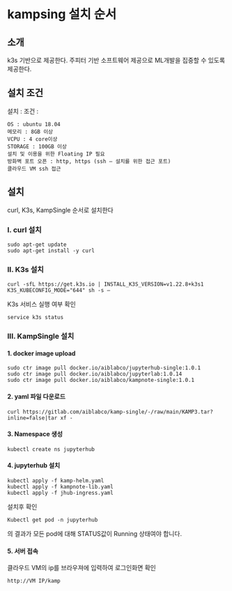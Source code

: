 # kampsing 설치 순서

## 소개
k3s 기반으로 제공한다.
주피터 기반 소프트웨어 제공으로 ML개발을 집중할 수 있도록 제공한다.

## 설치 조건
설치 :
조건 : 

```
OS : ubuntu 18.04
메모리 : 8GB 이상
VCPU : 4 core이상
STORAGE : 100GB 이상
설치 및 이용을 위한 Floating IP 필요
방화벽 포트 오픈 : http, https (ssh – 설치를 위한 접근 포트)
클라우드 VM ssh 접근
```

## 설치
curl, K3s, KampSingle 순서로 설치한다

### I. curl 설치

```
sudo apt-get update
sudo apt-get install -y curl
```

### II. K3s 설치

```
curl -sfL https://get.k3s.io | INSTALL_K3S_VERSION=v1.22.8+k3s1 K3S_KUBECONFIG_MODE="644" sh -s –
```

K3s 서비스 실행 여부 확인
```
service k3s status
```

### III. KampSingle 설치

#### 1. docker image upload
```
sudo ctr image pull docker.io/aiblabco/jupyterhub-single:1.0.1
sudo ctr image pull docker.io/aiblabco/jupyterlab:1.0.14
sudo ctr image pull docker.io/aiblabco/kampnote-single:1.0.1
```

#### 2. yaml 파일 다운로드
```
curl https://gitlab.com/aiblabco/kamp-single/-/raw/main/KAMP3.tar?inline=false|tar xf -
```

#### 3. Namespace 생성
```
kubectl create ns jupyterhub
```

#### 4. jupyterhub 설치
```
kubectl apply -f kamp-helm.yaml
kubectl apply -f kampnote-lib.yaml
kubectl apply -f jhub-ingress.yaml
```

설치후 확인 
```
Kubectl get pod -n jupyterhub
```
의 결과가 모든 pod에 대해 STATUS값이 Running 상태여야 합니다.

#### 5. 서버 접속
클라우드 VM의 ip를 브라우져에 입력하여 로그인화면 확인

```
http://VM IP/kamp
```
